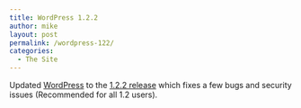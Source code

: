 ```yaml
---
title: WordPress 1.2.2
author: mike
layout: post
permalink: /wordpress-122/
categories:
  - The Site
---
```

Updated [WordPress][1] to the [1.2.2 release][1] which fixes a few bugs and security issues (Recommended for all 1.2 users).

 [1]: http://wordpress.org/development/2004/12/one-point-two-two/